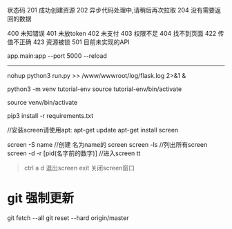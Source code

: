 
状态码
201 成功创建资源
202 异步代码处理中,请稍后再次拉取
204 没有需要返回的数据

400 未知错误
401 未放token
402 未支付
403 权限不足
404 找不到页面
422 传值不正确
423 资源被锁
501 目前未实现的API


app.main:app --port 5000 --reload


----------------------------------------------------------------

nohup python3 run.py >> /www/wwwroot/log/flask.log 2>&1 &

python3 -m venv tutorial-env
source tutorial-env/bin/activate

source venv/bin/activate

pip3 install -r requirements.txt

//安装screen请使用apt:
apt-get update
apt-get install screen

screen -S name  //创建 名为name的 screen
screen -ls  //列出所有screen
screen -d -r [pid(名字前的数字)]  //进入screen tt


> ctrl a d 退出screen
> exit 关闭screen窗口

# git 强制更新
git fetch --all
git reset --hard origin/master